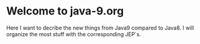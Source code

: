 # Welcome to java-9.org

Here I want to decribe the new things from Java9 compared to Java8. I will organize the most stuff with the corresponding JEP´s.

